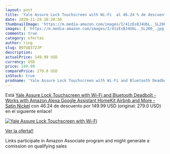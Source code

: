 ```yaml
---
layout: post
title: 'Yale Assure Lock Touchscreen with Wi-Fi  al 46.24 % de descuento'
date: 2020-11-29 16:20:56
thumbnailImage: 'https://m.media-amazon.com/images/I/41zEsBJ4UbL._SL200_.jpg'
images: [ 'https://m.media-amazon.com/images/I/41zEsBJ4UbL._SL200_.jpg' ]
comments: true
category: ofertas
author: ring
slug: B07GQ372JP
description:
actualPrice: 149.99 USD
currency: USD
price: 149.99
comparePrice: 279.0 USD
inStock: true
prodname: 'Yale Assure Lock Touchscreen with Wi-Fi and Bluetooth Deadbolt - Works with Amazon Alexa  Google Assistant  HomeKit  Airbnb and More - Satin Nickel'
---
```


Está [Yale Assure Lock Touchscreen with Wi-Fi and Bluetooth Deadbolt - Works with Amazon Alexa  Google Assistant  HomeKit  Airbnb and More - Satin Nickel](https://www.amazon.com/dp/B07GQ372JP/?tag=tolees-20) con 46.24 de descuento por 149.99 USD (original: 279.0 USD) en el siguiente enlace!

[![Yale Assure Lock Touchscreen with Wi-Fi ](https://m.media-amazon.com/images/I/41zEsBJ4UbL._SL200_.jpg)](https://www.amazon.com/dp/B07GQ372JP/?tag=tolees-20)

[Ver la oferta!!](https://www.amazon.com/dp/B07GQ372JP/?tag=tolees-20)

Links participate in Amazon Associate program and might generate a comission on qualifying sales


